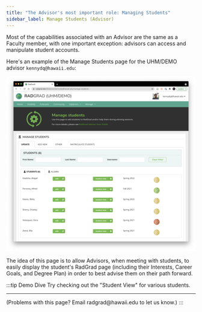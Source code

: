 ```yaml
---
title: "The Advisor's most important role: Managing Students"
sidebar_label: Manage Students (Advisor)
---
```


Most of the capabilities associated with an Advisor are the same as a Faculty member, with one important exception: advisors can access and manipulate student accounts.

Here's an example of the Manage Students page for the UHM/DEMO advisor `kennydq@hawaii.edu`:

![](/img/user-guide/demo/advisor-manage-students.png)

The idea of this page is to allow Advisors, when meeting with students, to easily display the student's RadGrad page (including their Interests, Career Goals, and Degree Plan) in order to best advise them on their path forward.

:::tip Demo Dive
Try checking out the "Student View" for various students.

<hr/>
(Problems with this page? Email radgrad@hawaii.edu to let us know.)
:::






